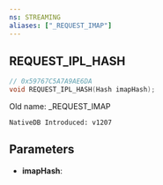 ```yaml
---
ns: STREAMING
aliases: ["_REQUEST_IMAP"]
---
```

## REQUEST_IPL_HASH

```c
// 0x59767C5A7A9AE6DA
void REQUEST_IPL_HASH(Hash imapHash);
```

Old name: _REQUEST_IMAP

```
NativeDB Introduced: v1207
```

## Parameters
* **imapHash**:
